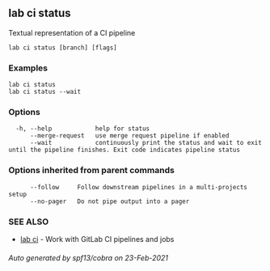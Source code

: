 ## lab ci status

Textual representation of a CI pipeline

```
lab ci status [branch] [flags]
```

### Examples

```
lab ci status
lab ci status --wait
```

### Options

```
  -h, --help            help for status
      --merge-request   use merge request pipeline if enabled
      --wait            continuously print the status and wait to exit until the pipeline finishes. Exit code indicates pipeline status
```

### Options inherited from parent commands

```
      --follow     Follow downstream pipelines in a multi-projects setup
      --no-pager   Do not pipe output into a pager
```

### SEE ALSO

* [lab ci](lab_ci.md)	 - Work with GitLab CI pipelines and jobs

###### Auto generated by spf13/cobra on 23-Feb-2021
